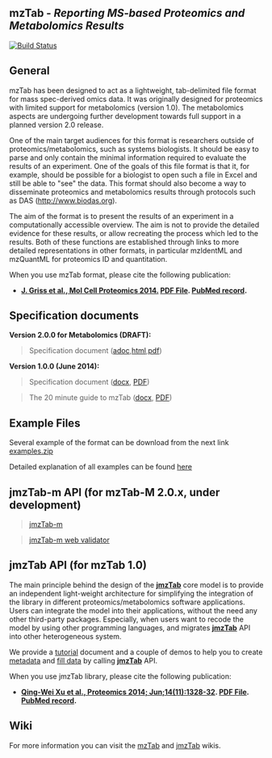 ## mzTab - _Reporting MS-based Proteomics and Metabolomics Results_

[![Build Status](https://travis-ci.org/HUPO-PSI/mzTab.svg?branch=master)](https://travis-ci.org/HUPO-PSI/mzTab)

## General
mzTab has been designed to act as a lightweight, tab-delimited file format for mass spec-derived omics data. It was originally designed for proteomics with limited support for metabolomics (version 1.0). The metabolomics aspects are undergoing further development towards full support in a planned version 2.0 release.

One of the main target audiences for this format is researchers outside of proteomics/metabolomics, such as systems biologists. It should be easy to parse and only contain the minimal information required to evaluate the results of an experiment. One of the goals of this file format is that it, for example, should be possible for a biologist to open such a file in Excel and still be able to "see" the data. This format should also become a way to disseminate proteomics and metabolomics results through protocols such as DAS (http://www.biodas.org).

The aim of the format is to present the results of an experiment in a computationally accessible overview. The aim is not to provide the detailed evidence for these results, or allow recreating the process which led to the results. Both of these functions are established through links to more detailed representations in other formats, in particular mzIdentML and mzQuantML for proteomics ID and quantitation.

When you use mzTab format, please cite the following publication:

  * **[J. Griss et al., Mol Cell Proteomics 2014.](http://www.mcponline.org/content/early/2014/06/30/mcp.O113.036681.abstract) [PDF File](http://www.mcponline.org/content/early/2014/06/30/mcp.O113.036681.full.pdf).  [PubMed record](http://www.ncbi.nlm.nih.gov/pubmed/24980485).**


## Specification documents

**Version 2.0.0 for Metabolomics (DRAFT):**

  > Specification document ([adoc](https://github.com/HUPO-PSI/mzTab/blob/master/specification_document-developments/2_0-Metabolomics-Draft/mzTab_format_specification_2_0-M_draft.adoc),[html](http://hupo-psi.github.io/mzTab/2_0-metabolomics-draft/mzTab_format_specification_2_0-M_draft.html),[pdf](http://hupo-psi.github.io/mzTab/2_0-metabolomics-draft/mzTab_format_specification_2_0-M_draft.pdf))

**Version 1.0.0 (June 2014):**

  > Specification document ([docx](https://github.com/HUPO-PSI/mzTab/tree/master/specification_document-releases/1_0-Proteomics-Release/mzTab_format_specification.docx), [PDF](https://github.com/HUPO-PSI/mzTab/tree/master/specification_document-releases/1_0-Proteomics-Release/mzTab_format_specification.pdf))

  > The 20 minute guide to mzTab ([docx](https://github.com/HUPO-PSI/mzTab/tree/master/specification_document-releases/1_0-Proteomics-Release/20minute_guide_mzTab.docx), [PDF](https://github.com/HUPO-PSI/mzTab/tree/master/specification_document-releases/1_0-Proteomics-Release/20minute_guide_mzTab.pdf))

## Example Files
Several example of the format can be download from the next link [examples.zip](http://www.ebi.ac.uk/pride/resources/tools/jmztab/latest/examples.zip)

Detailed explanation of all examples can be found [here](../../wiki/Examples)


## jmzTab-m API (for mzTab-M 2.0.x, under development)

  > [jmzTab-m](https://github.com/nilshoffmann/jmzTab-m)

  > [jmzTab-m web validator](https://github.com/nilshoffmann/jmzTab-m-webapp)

## jmzTab API (for mzTab 1.0)

The main principle behind the design of the [**jmzTab**](https://github.com/PRIDE-Utilities/jmztab) core model is to provide an independent light-weight architecture for simplifying the integration of the library in different proteomics/metabolomics software applications. Users can integrate the model into their applications, without the need any other third-party packages. Especially, when users want to recode the model by using other programming languages, and migrates [**jmzTab**](https://github.com/PRIDE-Utilities/jmztab) API into other heterogeneous system.

We provide a [tutorial](https://github.com/PRIDE-Utilities/jmztab/wiki/Home) document and a couple of demos to help you to create [metadata](https://github.com/PRIDE-Utilities/jmztab/wiki/jmzTab-Metadata) and [fill data](https://github.com/PRIDE-Utilities/jmztab/wiki/jmzTab-Columns) by calling [**jmzTab**](https://github.com/PRIDE-Utilities/jmztab) API.

When you use jmzTab library, please cite the following publication:

  * **[Qing-Wei Xu et al., Proteomics 2014; Jun;14(11):1328-32](http://onlinelibrary.wiley.com/doi/10.1002/pmic.201300560/abstract). [PDF File](http://onlinelibrary.wiley.com/doi/10.1002/pmic.201300560/pdf).  [PubMed record](http://www.ncbi.nlm.nih.gov/pubmed/24659499).**

## Wiki
For more information you can visit the [mzTab](https://github.com/HUPO-PSI/mzTab/wiki) and [jmzTab](https://github.com/PRIDE-Utilities/jmztab/wiki) wikis.
